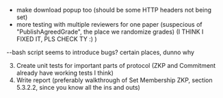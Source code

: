 
- make download popup too (should be some HTTP headers not being set)
- more testing with multiple reviewers for one paper (suspecious of "PublishAgreedGrade", the place we randomize grades) (I THINK I FIXED IT, PLS CHECK TY :) )

--bash script seems to introduce bugs? certain places, dunno why

3. Create unit tests for important parts of protocol (ZKP and Commitment already have working tests I think) 
4. Write report (preferably walkthrough of Set Membership ZKP, section 5.3.2.2, since you know all the ins and outs)